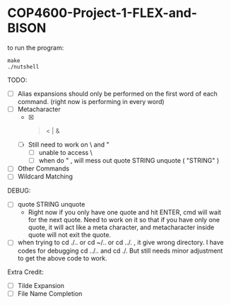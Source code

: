 # COP4600-Project-1-FLEX-and-BISON

to run the program:
```
make
./nutshell
```

TODO:
- [ ] Alias expansions should only be performed on the first word of each command. (right now is performing in every word)
- [ ] Metacharacter
    - [x] > < | &
    - [ ] Still need to work on \ and "
        - [ ] unable to access \
        - [ ] when do " , will mess out quote STRING unquote ( "STRING" )
- [ ] Other Commands
- [ ] Wildcard Matching

DEBUG:
- [ ] quote STRING unquote
    - Right now if you only have one quote and hit ENTER, cmd will wait for the next quote. Need to work on it so that if you have only one quote, it will act like a meta character, and metacharacter inside quote will not exit the quote. 
- [ ] when trying to cd ./.. or cd ~/.. or cd ../. , it give wrong directory. I have codes for debugging cd ../.. and cd ./. But still needs minor adjustment to get the above code to work.  

Extra Credit:
- [ ] Tilde Expansion
- [ ] File Name Completion
